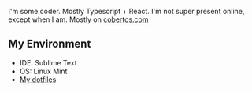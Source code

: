 I'm some coder. Mostly Typescript + React. I'm not super present online, except when I am. Mostly on [cobertos.com](https://cobertos.com)

## My Environment

* IDE: Sublime Text
* OS: Linux Mint
* [My dotfiles](https://github.com/Cobertos/dotfiles)
